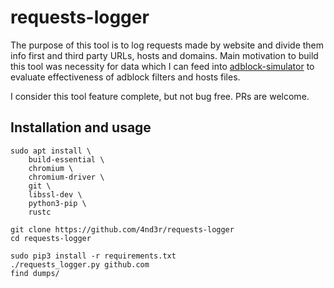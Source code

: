 # requests-logger

The purpose of this tool is to log requests made by website and divide them
info first and third party URLs, hosts and domains. Main motivation to build
this tool was necessity for data which I can feed into
[adblock-simulator](https://github.com/4nd3r/adblock-simulator)
to evaluate effectiveness of adblock filters and hosts files.

I consider this tool feature complete, but not bug free. PRs are welcome.

## Installation and usage

```
sudo apt install \
    build-essential \
    chromium \
    chromium-driver \
    git \
    libssl-dev \
    python3-pip \
    rustc

git clone https://github.com/4nd3r/requests-logger
cd requests-logger

sudo pip3 install -r requirements.txt
./requests_logger.py github.com
find dumps/
```
